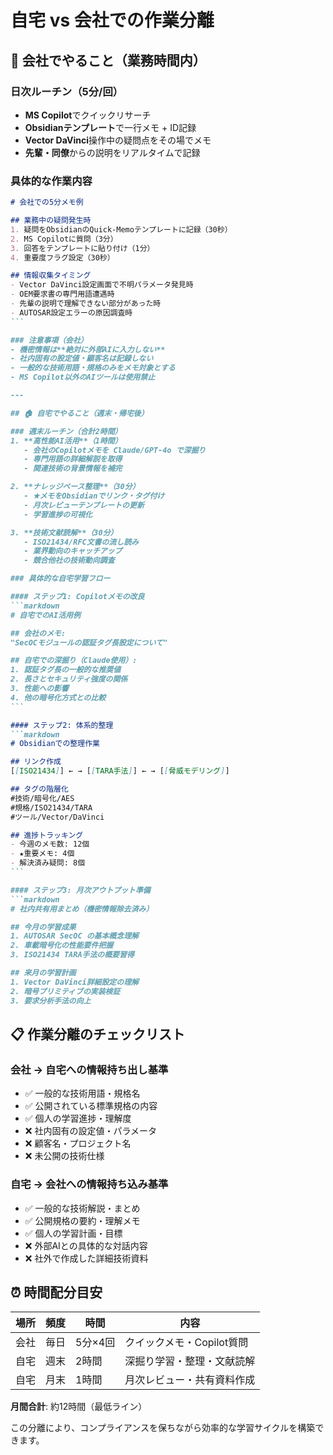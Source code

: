# 自宅 vs 会社での作業分離

## 🏢 会社でやること（業務時間内）

### 日次ルーチン（5分/回）

- **MS Copilot**でクイックリサーチ
- **Obsidianテンプレート**で一行メモ + ID記録
- **Vector DaVinci**操作中の疑問点をその場でメモ
- **先輩・同僚**からの説明をリアルタイムで記録

### 具体的な作業内容

````markdown
# 会社での5分メモ例

## 業務中の疑問発生時
1. 疑問をObsidianのQuick-Memoテンプレートに記録（30秒）
2. MS Copilotに質問（3分）
3. 回答をテンプレートに貼り付け（1分）
4. 重要度フラグ設定（30秒）

## 情報収集タイミング
- Vector DaVinci設定画面で不明パラメータ発見時
- OEM要求書の専門用語遭遇時
- 先輩の説明で理解できない部分があった時
- AUTOSAR設定エラーの原因調査時
```

### 注意事項（会社）
- 機密情報は**絶対に外部AIに入力しない**
- 社内固有の設定値・顧客名は記録しない
- 一般的な技術用語・規格のみをメモ対象とする
- MS Copilot以外のAIツールは使用禁止

---

## 🏠 自宅でやること（週末・帰宅後）

### 週末ルーチン（合計2時間）
1. **高性能AI活用**（1時間）
   - 会社のCopilotメモを Claude/GPT-4o で深掘り
   - 専門用語の詳細解説を取得
   - 関連技術の背景情報を補完

2. **ナレッジベース整理**（30分）
   - ★メモをObsidianでリンク・タグ付け
   - 月次レビューテンプレートの更新
   - 学習進捗の可視化

3. **技術文献読解**（30分）
   - ISO21434/RFC文書の流し読み
   - 業界動向のキャッチアップ
   - 競合他社の技術動向調査

### 具体的な自宅学習フロー

#### ステップ1: Copilotメモの改良
```markdown
# 自宅でのAI活用例

## 会社のメモ:
"SecOCモジュールの認証タグ長設定について"

## 自宅での深掘り（Claude使用）:
1. 認証タグ長の一般的な推奨値
2. 長さとセキュリティ強度の関係
3. 性能への影響
4. 他の暗号化方式との比較
```

#### ステップ2: 体系的整理
```markdown
# Obsidianでの整理作業

## リンク作成
[[ISO21434]] ← → [[TARA手法]] ← → [[脅威モデリング]]

## タグの階層化
#技術/暗号化/AES
#規格/ISO21434/TARA
#ツール/Vector/DaVinci

## 進捗トラッキング
- 今週のメモ数: 12個
- ★重要メモ: 4個
- 解決済み疑問: 8個
```

#### ステップ3: 月次アウトプット準備
```markdown
# 社内共有用まとめ（機密情報除去済み）

## 今月の学習成果
1. AUTOSAR SecOC の基本概念理解
2. 車載暗号化の性能要件把握  
3. ISO21434 TARA手法の概要習得

## 来月の学習計画
1. Vector DaVinci詳細設定の理解
2. 暗号プリミティブの実装検証
3. 要求分析手法の向上
````

## 📋 作業分離のチェックリスト

### 会社 → 自宅への情報持ち出し基準

- ✅ 一般的な技術用語・規格名
- ✅ 公開されている標準規格の内容
- ✅ 個人の学習進捗・理解度
- ❌ 社内固有の設定値・パラメータ
- ❌ 顧客名・プロジェクト名
- ❌ 未公開の技術仕様

### 自宅 → 会社への情報持ち込み基準

- ✅ 一般的な技術解説・まとめ
- ✅ 公開規格の要約・理解メモ
- ✅ 個人の学習計画・目標
- ❌ 外部AIとの具体的な対話内容
- ❌ 社外で作成した詳細技術資料

## ⏰ 時間配分目安

|場所|頻度|時間|内容|
|---|---|---|---|
|会社|毎日|5分×4回|クイックメモ・Copilot質問|
|自宅|週末|2時間|深掘り学習・整理・文献読解|
|自宅|月末|1時間|月次レビュー・共有資料作成|

**月間合計**: 約12時間（最低ライン）

この分離により、コンプライアンスを保ちながら効率的な学習サイクルを構築できます。